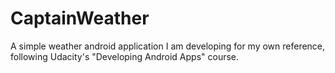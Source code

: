 # CaptainWeather
A simple weather android application I am developing for my own reference, 
following Udacity's "Developing Android Apps" course.
